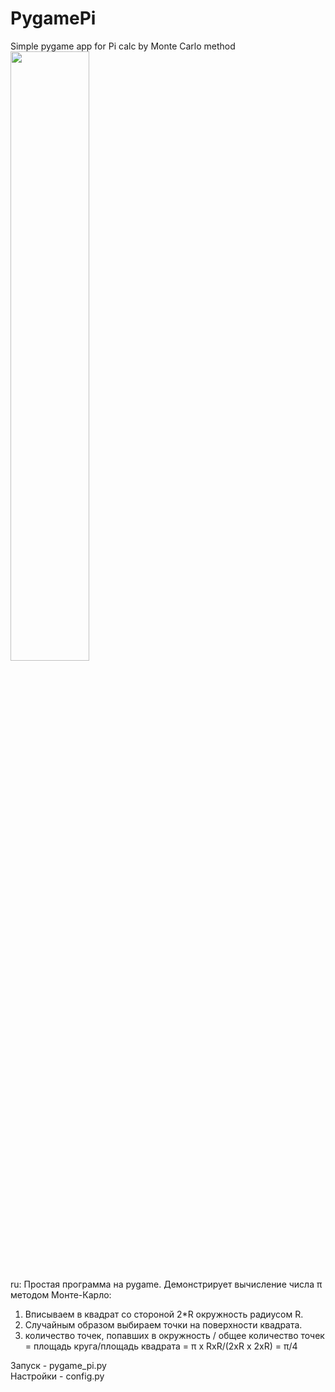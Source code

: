 # PygamePi
Simple pygame app for Pi calc by Monte Carlo method  
<img src="https://github.com/RomanBorovskiy/PygamePi/assets/59736627/d66b4fcb-0808-4c46-9a96-20ad76e2c5d0" width=50%>

ru:
Простая программа на pygame. Демонстрирует вычисление числа π методом Монте-Карло: 
1. Вписываем в квадрат со стороной 2*R окружность радиусом R.
1. Случайным образом выбираем точки на поверхности квадрата.
1. количество точек, попавших в окружность / общее количество точек = площадь круга/площадь квадрата = π x RxR/(2xR x 2xR) = π/4

Запуск - pygame_pi.py  
Настройки - config.py


